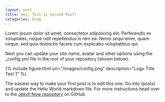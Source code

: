 ```yaml
---
layout: post
title: Hey, This is Second Post!
categories: blog
---
```


Lorem ipsum dolor sit amet, consectetur adipisicing elit. Perferendis ex voluptates, neque odit repellendus in rem ea. Nemo sequi enim, quam neque, sed quia distinctio facere cum explicabo voluptatibus qui.
<!--more-->
Next you can update your site name, avatar and other options using the _config.yml file in the root of your repository (shown below).

{% include figure.html url="/images/config.png" description="Logo Title Text 1" %}

The easiest way to make your first post is to edit this one. Go into /posts/ and update the Hello World markdown file. For more instructions head over to the [Jekyll Now repository](https://github.com/barryclark/jekyll-now) on GitHub.